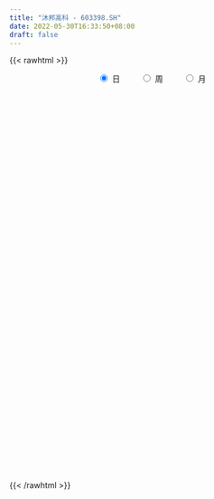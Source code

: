 ```yaml
---
title: "沐邦高科 - 603398.SH"
date: 2022-05-30T16:33:50+08:00
draft: false
---
```

{{< rawhtml >}}
    <div style="text-align: center">
        <label style="padding: 1rem;"><input style="margin-right: .5rem" type="radio" name="period" value="D" checked onclick="period_change(this)">日</label>
        <label style="padding: 1rem;"><input style="margin-right: .5rem" type="radio" name="period" value="W" onclick="period_change(this)">周</label>
        <label style="padding: 1rem;"><input style="margin-right: .5rem" type="radio" name="period" value="M" onclick="period_change(this)">月</label>
    </div>
    <div id="chart" style="height: 700px;"></div> 
    <script type="text/javascript">
        const D_v = [30001.08,24934.52,41605.84,42636.0,43271.28,22385.8,39100.4,48396.72,48230.76,150955.51,69320.36,42727.2,25568.5,24970.72,23494.8,26227.2,23515.68,21321.0,13022.11,13440.6,13756.4,36799.48,33404.8,16206.8,18090.0,13922.36,15954.0,12000.76,9908.72,16245.28,16744.08,12280.56,41253.3,21408.84,26989.62,44184.88,24186.57,60967.77,26271.6,22884.0,16849.48,14321.48,20999.4,12096.6,24811.56,18927.0,19963.76,17846.16,35586.52,46566.6,53310.64,41652.43,24644.88,25936.0,20764.6,15960.28,20274.36,30062.05,15194.64,13260.44,10870.04,36966.04,35754.29,31790.48,34562.36,37788.89,27628.54,70795.08,46628.2,157357.15,212223.09,134713.79,111400.36,87386.53,64725.6,56583.24,68040.8,46037.32,32735.48,31175.52,56591.1,38337.4,24516.96,36248.0,26921.63,38838.28,56688.88,62988.03,75993.44,44683.02,42429.2,16112.4,21756.2,20997.08,68597.08,113209.68,80631.6,73237.4,50480.88,42009.6,49891.8,136626.72,235966.44,182451.65,199064.14,252114.7,172660.42,184290.76,101577.58,92364.4,84828.96,200407.03,128365.67,156443.11,237374.2,134292.58,72181.7,75983.92,66230.6,70256.9,72638.6,71455.32,232421.4,137240.52,123862.26,118757.4,111475.24,121993.64,296592.83,284344.71,339734.27,217256.48,155628.52,101806.22,103534.08,89033.79,140434.2,144903.18,137592.81,135872.78,75728.27,76786.28,68616.64,106246.04,92697.99,134846.66,248986.5,159491.11,164638.08,110255.4,114404.6,120850.52,85090.89,68315.56,54558.96,118009.83,109186.12,114709.65,221550.2,144159.56,214106.34,137823.18,93436.44,99894.56,84846.92,78190.63,135765.93,94100.9,96860.8,72706.64,96921.2,93985.42,100272.2,69802.81,157027.49,105118.31,79610.31,69003.96,99173.36,131365.27,142516.74,151021.19,115128.48,65007.93,54887.82,39667.44,48837.85,76594.35,95793.58,70069.53,152298.82,90194.06,96579.88,57486.0,125283.44,94783.42,128873.68,95631.2,62370.61,48741.79,62808.61,96425.67,115367.86,55002.99,81961.18,55877.52,74252.62,45589.77,127730.48,74943.23,111906.25,99006.2,77608.85,105259.72,58759.2,48069.41,30139.6,67363.0,35173.48,34336.68,58172.55,36435.03,125114.52,133080.06,61537.32,62028.6,40860.8,78348.36,59676.4,61830.33,46553.28,88993.51,102116.55,64018.69,130048.9,113041.03,116989.04,170599.88,175648.43,142784.14,172858.95,144076.71,170174.65,81363.94,69893.31,94621.78,85843.33,43264.6,97796.76,96202.0]
const D_histogram = [0.0,-0.0006381766,-0.0193827518,-0.010420322,0.0091251523,0.0152408059,0.0322330372,0.043667672,0.0553616725,0.0816931701,0.0680820901,0.0382457427,0.0130225958,0.0046576595,0.0003181222,0.0063354532,-0.0062085726,-0.0246412639,-0.0400371228,-0.0513676353,-0.0492920174,-0.0178971091,-0.0134646645,-0.0159928103,-0.0252483002,-0.0293069697,-0.0317305805,-0.0373653259,-0.0357551652,-0.0334104847,-0.0255850616,-0.0272930754,-0.0138797622,-0.0133582131,-0.0087885103,0.0083098025,0.0157529512,0.0377781727,0.0428135637,0.0368385135,0.0203625321,0.0025892946,-0.0035840575,-0.0104513362,-0.0122643268,-0.0184445143,-0.0269959619,-0.0333329759,-0.0512755658,-0.0377824366,-0.0217998187,-0.0152558126,-0.0162123755,-0.0045522845,-0.0021777775,-0.0076573367,-0.0222222086,-0.0346474719,-0.0360668757,-0.0400040583,-0.0388399986,-0.0255166038,0.0005313396,0.0108519139,0.0190454189,0.0311763825,0.0240084573,0.0516522914,0.0593434722,0.1203606466,0.160912619,0.1874211985,0.2065017405,0.1760596281,0.1470428811,0.1264872572,0.0762862793,0.0456998059,0.0193339088,0.0014187016,-0.0185601619,-0.0323610914,-0.0517034129,-0.0695581125,-0.0764514169,-0.0721096646,-0.0416439466,-0.0007736178,0.0336283898,0.0397599405,0.0143583603,-0.0039816429,-0.0430903402,-0.053501147,-0.0197299148,0.0483046845,0.0786169486,0.0828792043,0.0710396632,0.0585010352,0.0626407855,0.1298430978,0.1931860555,0.2605600183,0.3697308248,0.4225904579,0.4568428325,0.3891655351,0.2691959357,0.1750946482,0.1189717555,0.112298238,0.103527332,0.1766286122,0.1908738084,0.1932125968,0.1773148795,0.1376525892,0.1052822019,0.0534121224,-0.0074444314,-0.0802990144,-0.201343919,-0.3068605312,-0.3542939,-0.38181125,-0.4041055446,-0.3176517719,-0.1579104015,0.0091197398,0.0468589388,0.1035841898,0.16134169,0.1735928753,0.1435201706,0.1124197332,0.1484196123,0.0870432412,0.0435954044,-0.0400437673,-0.0990877764,-0.1617311707,-0.2108527456,-0.2044093077,-0.20513034,-0.0949647973,0.011496963,0.0749304438,0.1072603865,0.0913525581,0.1122063033,0.1624106818,0.1558955452,0.1112632255,0.0894982671,0.0721540954,0.055772837,0.1613421136,0.2768189951,0.4141575384,0.3662402707,0.2536631941,0.1403434672,0.0474950368,-0.0500995463,-0.1556494961,-0.2819958617,-0.4396380726,-0.5418978299,-0.6034873947,-0.7096482408,-0.7925287556,-0.8080796484,-0.6760262192,-0.4830041611,-0.3322616023,-0.2445200224,-0.137767173,-0.0652238947,0.0607190338,0.2669981386,0.3852112172,0.4143478985,0.3673124983,0.3564871932,0.2889787452,0.2698710977,0.1640621965,0.1660748287,0.1586026889,0.1905264334,0.2252515355,0.1770739469,0.1454268896,0.1478045652,0.1085054555,0.0544696122,0.0430451717,0.0039463216,-0.0415232076,-0.1529633677,-0.2746732406,-0.2892382035,-0.2728764823,-0.2794859405,-0.2733445631,-0.2550810828,-0.2366156666,-0.1259167611,-0.0605647467,-0.0996752433,-0.0494591844,-0.0127831995,0.0741394298,0.0863599902,0.0834682958,0.072980409,-0.0159136588,-0.070759231,-0.1439853304,-0.2373287162,-0.2931747279,-0.1859907434,-0.0328716977,0.017918631,0.0088878923,-0.0225063209,-0.1696051091,-0.2917828281,-0.2763989188,-0.2336827776,-0.0632228749,0.0547063827,0.1378709528,0.2768966165,0.3466512007,0.373008512,0.4784234262,0.5597651196,0.5783586424,0.4883213811,0.4888802907,0.4838146117,0.4175886688,0.3506482766,0.1749272741,0.1025726259,0.0315566254,0.0192755299,-0.0423838255]
const D_fast = [0.0,-0.0007977208,-0.0243879839,-0.0180306346,0.0037961278,0.0137219828,0.0387724735,0.0611240263,0.0866584449,0.133413235,0.1368226775,0.1165477658,0.0945802679,0.0873797465,0.0831197397,0.090720934,0.076624765,0.0520317578,0.0266266182,0.0024541969,-0.0077931896,0.0191274414,0.02019372,0.0136673716,-0.0019001934,-0.0132856053,-0.0236418613,-0.0386179381,-0.0459465688,-0.0519545094,-0.0505253517,-0.0590566343,-0.0491132617,-0.0519312659,-0.0495586906,-0.0303829272,-0.0190015408,0.012468224,0.0282070058,0.0314415841,0.0200562356,0.0029303218,-0.0041390446,-0.0136191574,-0.0184982297,-0.0292895458,-0.0445899839,-0.0592602418,-0.0900217231,-0.0859742031,-0.0754415399,-0.072711487,-0.0777211437,-0.0671991238,-0.0653690613,-0.0727629546,-0.0928833786,-0.11397051,-0.1244066327,-0.1383448299,-0.1468907698,-0.1399465259,-0.1137657477,-0.1007321949,-0.0877773351,-0.0678522759,-0.0690180868,-0.0284611798,-0.005934131,0.0851732051,0.1659533322,0.2393172114,0.3100231884,0.3235959831,0.3313399564,0.3424061467,0.3112767386,0.2921152168,0.2705827969,0.2530222651,0.2284033611,0.2065121587,0.174243984,0.1389997562,0.1129935976,0.0993079338,0.1193626651,0.1600395895,0.2028486945,0.2189202304,0.1971082402,0.1777728264,0.127891544,0.1041054505,0.132944204,0.2130549743,0.2630214756,0.2880035325,0.2939239071,0.2960105379,0.3158104846,0.4154735713,0.5271130429,0.6596270102,0.861230523,1.0197377706,1.1682008533,1.1978149396,1.1451443242,1.0948166988,1.068436745,1.0898377869,1.1069487139,1.2242071472,1.2861707955,1.3368127331,1.3652437357,1.3599945926,1.3539447558,1.3154277069,1.2527100452,1.1597807086,0.9883998242,0.8061680793,0.6701612354,0.547191073,0.4238703923,0.4309112219,0.551174992,0.7204850683,0.7699390019,0.8525603004,0.9506532231,1.0063026272,1.0121099652,1.0091144611,1.0822192433,1.0426036824,1.0100546967,0.9164045832,0.83258863,0.729512443,0.6276776818,0.5830187927,0.5310151754,0.6174395188,0.7267755199,0.8089416116,0.8680866509,0.875016962,0.9239222831,1.014729332,1.0471880817,1.0303715684,1.0309811768,1.031675529,1.0292374798,1.1751422848,1.3598239151,1.6007018429,1.6443446429,1.5951833649,1.5169495047,1.4359748336,1.3258553638,1.18139304,0.984547709,0.71699598,0.4792617652,0.2668003518,-0.0167725545,-0.2977852583,-0.5153560631,-0.5523091887,-0.480038171,-0.4123610127,-0.3857494384,-0.3134383823,-0.2572010776,-0.1160783907,0.1569502488,0.3714661316,0.5041897876,0.5489825119,0.6272790052,0.6320152435,0.6803753704,0.6155820183,0.6591133577,0.6912918901,0.770847243,0.861885229,0.857976127,0.8626857922,0.9020146091,0.8898418633,0.8494234229,0.8487602754,0.8106480057,0.7547976747,0.6051166726,0.4147384895,0.3278639758,0.2760065764,0.1995256331,0.1373308696,0.0918240793,0.0511355788,0.130355294,0.1805661217,0.1165368144,0.1543880771,0.1878682622,0.2933257489,0.3271363069,0.3451116864,0.3528689019,0.2599964194,0.1874610394,0.0782386074,-0.0744369574,-0.2035766511,-0.1428903524,0.0020107688,0.0572807553,0.0504719897,0.0134511962,-0.1760488693,-0.3711722953,-0.4248881157,-0.4405926689,-0.285938485,-0.1543326316,-0.0367003234,0.1715494944,0.3279668788,0.4475763182,0.6725970889,0.8938800621,1.0570632456,1.0891063295,1.2118853118,1.3277732858,1.36594451,1.386666187,1.254677003,1.2079655112,1.1448386671,1.1373764541,1.0651211423]
const D_slow = [0.0,-0.0001595442,-0.0050052321,-0.0076103126,-0.0053290245,-0.0015188231,0.0065394363,0.0174563543,0.0312967724,0.0517200649,0.0687405874,0.0783020231,0.0815576721,0.0827220869,0.0828016175,0.0843854808,0.0828333376,0.0766730217,0.066663741,0.0538218322,0.0414988278,0.0370245505,0.0336583844,0.0296601818,0.0233481068,0.0160213644,0.0080887192,-0.0012526122,-0.0101914035,-0.0185440247,-0.0249402901,-0.0317635589,-0.0352334995,-0.0385730528,-0.0407701803,-0.0386927297,-0.0347544919,-0.0253099487,-0.0146065578,-0.0053969294,-0.0003062964,0.0003410272,-0.0005549871,-0.0031678212,-0.0062339029,-0.0108450315,-0.0175940219,-0.0259272659,-0.0387461574,-0.0481917665,-0.0536417212,-0.0574556743,-0.0615087682,-0.0626468393,-0.0631912837,-0.0651056179,-0.07066117,-0.079323038,-0.088339757,-0.0983407715,-0.1080507712,-0.1144299221,-0.1142970872,-0.1115841088,-0.1068227541,-0.0990286584,-0.0930265441,-0.0801134712,-0.0652776032,-0.0351874415,0.0050407132,0.0518960128,0.103521448,0.147536355,0.1842970753,0.2159188896,0.2349904594,0.2464154109,0.2512488881,0.2516035635,0.246963523,0.2388732501,0.2259473969,0.2085578688,0.1894450145,0.1714175984,0.1610066117,0.1608132073,0.1692203047,0.1791602899,0.18274988,0.1817544692,0.1709818842,0.1576065975,0.1526741188,0.1647502899,0.184404527,0.2051243281,0.2228842439,0.2375095027,0.2531696991,0.2856304735,0.3339269874,0.399066992,0.4914996982,0.5971473127,0.7113580208,0.8086494046,0.8759483885,0.9197220505,0.9494649894,0.9775395489,1.0034213819,1.047578535,1.0952969871,1.1436001363,1.1879288562,1.2223420034,1.2486625539,1.2620155845,1.2601544767,1.240079723,1.1897437433,1.1130286105,1.0244551355,0.929002323,0.8279759368,0.7485629939,0.7090853935,0.7113653284,0.7230800631,0.7489761106,0.7893115331,0.8327097519,0.8685897946,0.8966947279,0.9337996309,0.9555604412,0.9664592923,0.9564483505,0.9316764064,0.8912436137,0.8385304273,0.7874281004,0.7361455154,0.7124043161,0.7152785568,0.7340111678,0.7608262644,0.7836644039,0.8117159798,0.8523186502,0.8912925365,0.9191083429,0.9414829097,0.9595214335,0.9734646428,1.0138001712,1.08300492,1.1865443046,1.2781043722,1.3415201708,1.3766060375,1.3884797968,1.3759549102,1.3370425361,1.2665435707,1.1566340526,1.0211595951,0.8702877464,0.6928756862,0.4947434973,0.2927235852,0.1237170305,0.0029659902,-0.0800994104,-0.141229416,-0.1756712093,-0.1919771829,-0.1767974245,-0.1100478898,-0.0137450855,0.0898418891,0.1816700137,0.270791812,0.3430364983,0.4105042727,0.4515198218,0.493038529,0.5326892012,0.5803208096,0.6366336935,0.6809021802,0.7172589026,0.7542100439,0.7813364078,0.7949538108,0.8057151037,0.8067016841,0.7963208822,0.7580800403,0.6894117301,0.6171021793,0.5488830587,0.4790115736,0.4106754328,0.3469051621,0.2877512454,0.2562720552,0.2411308685,0.2162120577,0.2038472616,0.2006514617,0.2191863191,0.2407763167,0.2616433906,0.2798884929,0.2759100782,0.2582202704,0.2222239378,0.1628917588,0.0895980768,0.043100391,0.0348824665,0.0393621243,0.0415840974,0.0359575171,-0.0064437601,-0.0793894672,-0.1484891969,-0.2069098913,-0.22271561,-0.2090390143,-0.1745712762,-0.105347122,-0.0186843219,0.0745678061,0.1941736627,0.3341149426,0.4787046032,0.6007849485,0.7230050211,0.843958674,0.9483558412,1.0360179104,1.0797497289,1.1053928854,1.1132820417,1.1181009242,1.1075049678]
const D_data = [['2021-05-19', 9.0887, 9.1583, 8.9695, 9.2079],['2021-05-20', 9.1384, 9.1483, 9.0192, 9.2477],['2021-05-21', 9.0887, 8.8603, 8.7212, 9.198],['2021-05-24', 8.8702, 9.1682, 8.8404, 9.2874],['2021-05-25', 9.1583, 9.3768, 9.0192, 9.496],['2021-05-26', 9.3371, 9.2874, 9.2477, 9.3768],['2021-05-27', 9.2477, 9.5059, 9.1583, 9.5854],['2021-05-28', 9.3867, 9.5456, 9.347, 9.7244],['2021-05-31', 9.5258, 9.6549, 9.2874, 9.8834],['2021-06-01', 10.2112, 10.0026, 9.8933, 10.5787],['2021-06-02', 9.8337, 9.6052, 9.5258, 10.0324],['2021-06-03', 9.5456, 9.3371, 9.3371, 9.6251],['2021-06-04', 9.2576, 9.2775, 9.2079, 9.3271],['2021-06-07', 9.2973, 9.4165, 9.0887, 9.4165],['2021-06-08', 9.3867, 9.4463, 9.3172, 9.5357],['2021-06-09', 9.7244, 9.5953, 9.4563, 9.8238],['2021-06-10', 9.6648, 9.3569, 9.2477, 9.6648],['2021-06-11', 9.3371, 9.198, 9.1881, 9.4165],['2021-06-15', 9.198, 9.1285, 9.0887, 9.2278],['2021-06-16', 9.1384, 9.0788, 8.9993, 9.1583],['2021-06-17', 9.1185, 9.1881, 9.0788, 9.1881],['2021-06-18', 9.1881, 9.6251, 9.0987, 9.943],['2021-06-21', 9.6052, 9.3768, 9.2874, 9.6052],['2021-06-22', 9.2874, 9.2874, 9.2675, 9.4761],['2021-06-23', 9.2278, 9.1583, 9.1086, 9.2278],['2021-06-24', 9.1583, 9.1682, 9.049, 9.2179],['2021-06-25', 9.198, 9.1483, 9.0589, 9.2179],['2021-06-28', 9.0887, 9.0589, 9.0391, 9.1185],['2021-06-29', 9.0589, 9.1086, 9.0589, 9.1285],['2021-06-30', 9.1086, 9.0987, 8.9497, 9.1285],['2021-07-01', 9.1086, 9.1682, 8.9993, 9.1881],['2021-07-02', 9.22, 9.04, 9.01, 9.22],['2021-07-05', 9.04, 9.24, 8.83, 9.41],['2021-07-06', 9.21, 9.1, 9.0, 9.31],['2021-07-07', 9.05, 9.15, 9.05, 9.19],['2021-07-08', 9.15, 9.36, 9.01, 9.42],['2021-07-09', 9.4, 9.31, 9.21, 9.44],['2021-07-12', 9.35, 9.59, 9.34, 9.81],['2021-07-13', 9.61, 9.48, 9.46, 9.73],['2021-07-14', 9.41, 9.37, 9.33, 9.49],['2021-07-15', 9.34, 9.2, 9.12, 9.34],['2021-07-16', 9.21, 9.1, 9.08, 9.25],['2021-07-19', 9.11, 9.18, 9.0, 9.38],['2021-07-20', 9.18, 9.13, 9.05, 9.2],['2021-07-21', 9.33, 9.16, 9.12, 9.41],['2021-07-22', 9.1, 9.07, 9.05, 9.14],['2021-07-23', 9.1, 8.98, 8.92, 9.1],['2021-07-26', 9.09, 8.94, 8.81, 9.22],['2021-07-27', 8.98, 8.69, 8.43, 8.98],['2021-07-28', 8.65, 9.03, 8.46, 9.53],['2021-07-29', 9.22, 9.11, 9.07, 9.4],['2021-07-30', 8.94, 9.03, 8.7, 9.15],['2021-08-02', 8.94, 8.93, 8.78, 9.0],['2021-08-03', 8.85, 9.1, 8.85, 9.2],['2021-08-04', 9.1, 9.01, 8.97, 9.14],['2021-08-05', 8.91, 8.89, 8.82, 8.98],['2021-08-06', 8.85, 8.7, 8.67, 8.9],['2021-08-09', 8.7, 8.62, 8.4, 8.79],['2021-08-10', 8.55, 8.68, 8.53, 8.68],['2021-08-11', 8.67, 8.59, 8.55, 8.69],['2021-08-12', 8.61, 8.6, 8.53, 8.63],['2021-08-13', 8.58, 8.75, 8.43, 8.88],['2021-08-16', 8.69, 8.99, 8.69, 9.14],['2021-08-17', 9.15, 8.88, 8.85, 9.19],['2021-08-18', 8.88, 8.9, 8.63, 8.98],['2021-08-19', 9.14, 9.01, 8.91, 9.35],['2021-08-20', 8.94, 8.79, 8.71, 8.94],['2021-08-23', 8.81, 9.3, 8.79, 9.48],['2021-08-24', 9.32, 9.18, 9.1, 9.48],['2021-08-25', 9.18, 10.1, 9.03, 10.1],['2021-08-26', 9.8, 10.23, 9.69, 10.97],['2021-08-27', 10.05, 10.38, 10.04, 10.8],['2021-08-30', 10.37, 10.58, 10.13, 10.7],['2021-08-31', 10.32, 10.1, 9.9, 10.5],['2021-09-01', 10.13, 10.11, 9.95, 10.49],['2021-09-02', 10.06, 10.22, 10.0, 10.32],['2021-09-03', 10.11, 9.77, 9.68, 10.3],['2021-09-06', 9.76, 9.88, 9.65, 9.9],['2021-09-07', 9.79, 9.84, 9.72, 9.9],['2021-09-08', 9.77, 9.87, 9.74, 9.91],['2021-09-09', 9.88, 9.77, 9.74, 10.18],['2021-09-10', 9.75, 9.77, 9.51, 9.77],['2021-09-13', 9.76, 9.61, 9.6, 9.77],['2021-09-14', 9.57, 9.51, 9.51, 9.83],['2021-09-15', 9.42, 9.55, 9.4, 9.69],['2021-09-16', 9.55, 9.65, 9.51, 9.83],['2021-09-17', 9.65, 10.05, 9.41, 10.11],['2021-09-22', 10.05, 10.38, 9.77, 10.45],['2021-09-23', 10.37, 10.54, 10.23, 10.75],['2021-09-24', 10.47, 10.35, 10.29, 10.75],['2021-09-27', 10.28, 9.95, 9.81, 10.48],['2021-09-28', 10.06, 9.95, 9.81, 10.06],['2021-09-29', 9.92, 9.54, 9.52, 9.92],['2021-09-30', 9.61, 9.75, 9.58, 9.77],['2021-10-08', 9.75, 10.36, 9.75, 10.6],['2021-10-11', 10.33, 11.1, 10.27, 11.27],['2021-10-12', 11.0, 10.97, 10.78, 11.4],['2021-10-13', 11.07, 10.83, 10.7, 11.36],['2021-10-14', 10.6, 10.7, 10.51, 10.92],['2021-10-15', 10.72, 10.71, 10.52, 11.02],['2021-10-18', 10.71, 10.98, 10.47, 11.05],['2021-10-19', 10.98, 12.08, 10.95, 12.08],['2021-10-20', 12.0, 12.56, 11.83, 13.29],['2021-10-21', 12.64, 13.2, 12.37, 13.37],['2021-10-22', 13.0, 14.52, 12.95, 14.52],['2021-10-25', 15.0, 14.65, 14.05, 15.38],['2021-10-26', 14.79, 15.1, 14.26, 15.3],['2021-10-27', 14.46, 14.18, 13.85, 15.06],['2021-10-28', 14.29, 13.4, 13.35, 14.38],['2021-10-29', 13.57, 13.45, 12.9, 13.7],['2021-11-01', 13.08, 13.77, 13.07, 13.98],['2021-11-02', 14.0, 14.45, 13.99, 15.15],['2021-11-03', 14.01, 14.61, 14.0, 14.94],['2021-11-04', 14.84, 16.07, 14.84, 16.07],['2021-11-05', 16.5, 15.87, 15.61, 17.57],['2021-11-08', 16.13, 16.08, 15.3, 16.48],['2021-11-09', 16.06, 16.13, 15.93, 16.79],['2021-11-10', 16.22, 15.98, 15.5, 16.46],['2021-11-11', 16.1, 16.15, 15.88, 16.58],['2021-11-12', 16.16, 15.92, 15.8, 16.38],['2021-11-15', 15.87, 15.7, 14.56, 15.95],['2021-11-16', 15.45, 15.33, 15.16, 15.91],['2021-11-17', 14.77, 14.26, 14.05, 15.2],['2021-11-18', 14.42, 13.8, 13.72, 14.45],['2021-11-19', 13.78, 14.0, 13.7, 14.07],['2021-11-22', 14.05, 13.89, 13.73, 14.45],['2021-11-23', 13.95, 13.63, 13.48, 14.12],['2021-11-24', 13.68, 14.99, 13.53, 14.99],['2021-11-25', 15.3, 16.49, 15.3, 16.49],['2021-11-26', 16.68, 17.51, 16.68, 17.95],['2021-11-29', 17.12, 16.57, 15.76, 17.13],['2021-11-30', 16.39, 17.23, 16.32, 17.9],['2021-12-01', 17.74, 17.77, 17.1, 18.14],['2021-12-02', 17.77, 17.64, 17.41, 18.39],['2021-12-03', 17.66, 17.31, 17.11, 17.94],['2021-12-06', 17.3, 17.36, 17.02, 17.87],['2021-12-07', 17.36, 18.45, 17.25, 18.7],['2021-12-08', 18.01, 17.39, 17.26, 18.33],['2021-12-09', 17.51, 17.52, 16.61, 18.05],['2021-12-10', 17.28, 16.81, 16.78, 17.48],['2021-12-13', 16.81, 16.81, 16.32, 17.02],['2021-12-14', 16.82, 16.46, 16.26, 16.99],['2021-12-15', 16.66, 16.3, 16.02, 16.77],['2021-12-16', 16.39, 16.83, 16.0, 17.35],['2021-12-17', 16.99, 16.7, 16.7, 17.55],['2021-12-20', 17.57, 18.37, 17.3, 18.37],['2021-12-21', 18.0, 18.98, 17.8, 19.98],['2021-12-22', 18.81, 19.04, 18.02, 19.34],['2021-12-23', 19.05, 19.09, 19.01, 20.3],['2021-12-24', 18.64, 18.72, 18.59, 19.39],['2021-12-27', 18.81, 19.39, 18.21, 19.45],['2021-12-28', 19.4, 20.18, 19.05, 20.5],['2021-12-29', 20.05, 19.84, 19.52, 20.39],['2021-12-30', 19.68, 19.46, 19.34, 20.14],['2021-12-31', 19.54, 19.78, 19.4, 20.44],['2022-01-04', 19.38, 19.93, 19.38, 20.64],['2022-01-05', 19.93, 20.04, 19.3, 20.35],['2022-01-06', 20.1, 22.04, 19.8, 22.04],['2022-01-07', 23.9, 23.09, 22.23, 23.9],['2022-01-10', 23.8, 24.49, 23.5, 24.63],['2022-01-11', 24.0, 22.9, 22.4, 25.68],['2022-01-12', 23.35, 22.09, 21.91, 23.4],['2022-01-13', 22.09, 21.82, 21.38, 22.28],['2022-01-14', 21.8, 21.79, 21.66, 22.78],['2022-01-17', 21.71, 21.41, 21.32, 22.3],['2022-01-18', 21.4, 20.87, 20.81, 21.65],['2022-01-19', 20.79, 19.99, 19.28, 20.9],['2022-01-20', 19.81, 18.71, 18.5, 20.05],['2022-01-21', 18.9, 18.46, 17.86, 19.05],['2022-01-24', 18.2, 18.2, 17.99, 18.72],['2022-01-25', 18.05, 16.77, 16.61, 18.18],['2022-01-26', 16.76, 16.03, 15.96, 17.18],['2022-01-27', 15.94, 16.02, 15.52, 16.4],['2022-01-28', 16.19, 17.62, 16.14, 17.62],['2022-02-07', 18.3, 18.81, 17.97, 19.38],['2022-02-08', 18.64, 18.88, 18.48, 19.69],['2022-02-09', 18.88, 18.49, 18.18, 19.1],['2022-02-10', 18.8, 19.08, 18.57, 19.39],['2022-02-11', 18.87, 19.03, 18.71, 20.23],['2022-02-14', 19.2, 20.21, 19.0, 20.48],['2022-02-15', 20.18, 22.23, 19.87, 22.23],['2022-02-16', 22.4, 22.26, 21.81, 23.11],['2022-02-17', 21.81, 21.87, 20.83, 22.16],['2022-02-18', 21.8, 21.2, 21.17, 22.35],['2022-02-21', 21.53, 21.82, 20.91, 22.0],['2022-02-22', 21.68, 21.2, 20.99, 21.75],['2022-02-23', 21.24, 21.85, 21.24, 22.32],['2022-02-24', 21.55, 20.66, 20.1, 21.77],['2022-02-25', 20.76, 21.93, 20.73, 22.22],['2022-02-28', 21.92, 22.0, 21.1, 22.52],['2022-03-01', 22.0, 22.78, 21.93, 24.2],['2022-03-02', 22.78, 23.25, 22.15, 23.5],['2022-03-03', 22.98, 22.43, 22.16, 23.75],['2022-03-04', 22.22, 22.65, 21.9, 22.95],['2022-03-07', 22.79, 23.22, 22.79, 23.91],['2022-03-08', 23.29, 22.81, 22.41, 23.79],['2022-03-09', 23.5, 22.55, 20.79, 23.51],['2022-03-10', 22.57, 23.06, 22.5, 23.72],['2022-03-11', 22.7, 22.71, 21.87, 22.93],['2022-03-14', 22.23, 22.5, 22.22, 22.95],['2022-03-15', 22.3, 21.28, 20.8, 22.3],['2022-03-16', 21.3, 20.45, 20.15, 21.59],['2022-03-17', 20.46, 21.29, 20.16, 22.3],['2022-03-18', 21.15, 21.54, 20.7, 21.9],['2022-03-21', 21.87, 21.13, 20.87, 22.29],['2022-03-22', 21.35, 21.13, 20.53, 21.59],['2022-03-23', 21.12, 21.19, 20.8, 22.0],['2022-03-24', 21.18, 21.14, 20.66, 21.53],['2022-03-25', 21.14, 22.54, 21.14, 22.9],['2022-03-28', 22.34, 22.41, 22.04, 22.93],['2022-03-29', 22.67, 21.14, 20.31, 22.86],['2022-03-30', 21.35, 22.26, 20.21, 22.57],['2022-03-31', 21.99, 22.33, 21.5, 22.95],['2022-04-01', 22.34, 23.35, 22.02, 23.89],['2022-04-06', 23.34, 22.78, 22.6, 23.35],['2022-04-07', 22.82, 22.72, 22.41, 23.13],['2022-04-08', 22.55, 22.69, 22.3, 22.91],['2022-04-11', 22.75, 21.5, 20.9, 22.89],['2022-04-12', 21.17, 21.54, 20.6, 21.7],['2022-04-13', 21.32, 20.91, 20.85, 21.82],['2022-04-14', 21.2, 20.08, 19.8, 21.28],['2022-04-15', 20.04, 19.95, 19.38, 20.17],['2022-04-18', 20.25, 21.95, 20.25, 21.95],['2022-04-19', 21.66, 23.15, 21.65, 23.65],['2022-04-20', 23.46, 22.42, 22.37, 23.48],['2022-04-21', 22.55, 21.8, 21.42, 23.09],['2022-04-22', 21.97, 21.41, 20.35, 21.97],['2022-04-25', 21.03, 19.4, 19.4, 21.27],['2022-04-26', 19.4, 18.79, 18.73, 20.88],['2022-04-27', 18.88, 19.98, 17.92, 19.98],['2022-04-28', 19.7, 20.25, 19.22, 20.69],['2022-04-29', 20.36, 22.28, 19.96, 22.28],['2022-05-05', 22.28, 22.37, 21.73, 23.31],['2022-05-06', 21.6, 22.53, 21.59, 23.04],['2022-05-09', 22.61, 23.98, 22.07, 24.46],['2022-05-10', 24.0, 23.92, 23.5, 25.5],['2022-05-11', 23.96, 23.93, 23.33, 24.8],['2022-05-12', 23.58, 25.64, 23.44, 26.11],['2022-05-13', 25.64, 26.3, 24.81, 26.4],['2022-05-16', 26.3, 26.3, 26.12, 27.26],['2022-05-17', 26.4, 25.25, 24.26, 26.92],['2022-05-18', 25.35, 26.63, 24.83, 26.9],['2022-05-19', 26.28, 27.05, 25.1, 28.3],['2022-05-20', 27.02, 26.58, 26.1, 27.35],['2022-05-23', 26.58, 26.66, 25.85, 27.5],['2022-05-24', 26.67, 25.0, 25.0, 27.0],['2022-05-25', 25.0, 25.89, 24.55, 26.05],['2022-05-26', 26.16, 25.73, 25.48, 26.18],['2022-05-27', 25.98, 26.42, 25.56, 26.98],['2022-05-30', 26.7, 25.75, 25.43, 26.77]]
const W_v = [13034.96,83453.67,61524.23,84185.73,92074.12,134000.02,83254.76,106333.47,68943.76,151770.12,149782.7,138222.44,187549.9,81266.92,75538.62,92733.08,82941.77,56205.06,57694.18,157330.84,119722.9,57968.06,166567.62,92582.58,71274.98,101317.42,62240.96,95187.03,68309.44,54520.87,36547.32,47558.37,48244.26,104330.51,41938.04,32977.82,19348.11,20164.05,36111.94,38897.37,93119.81,87708.91,46829.58,45568.46,134591.71,365212.98,549448.15,313711.87,553110.51,717709.8200000001,489430.51,336004.02,307160.63,165664.34,161156.34,274395.4,138816.83,119268.35,107912.71,74252.42,83842.25,54857.46,74718.34,69172.33,120965.62,282325.37,158854.83,227942.82,106265.33,92728.13,194392.34,296915.3,272943.92,148786.18,71854.52,171125.6,207040.18,227456.52,90008.46,136650.7,303887.41,375692.68,360417.54,197201.13,194290.66,384344.53,214246.88,124049.31,143518.72,113677.83,73820.55,408611.78,458567.73,236867.14,223417.23,91135.36,85790.88,92236.52,76637.36,154842.61,71799.08,123703.71,81130.5,69510.28,86228.63,115959.88,86693.92,81551.83,95567.19,113726.49,93492.04,96519.74,12874.04,69883.44,267666.21,862048.7999999999,943428.0600000001,405135.98,347504.89,240269.41,133622.01,155521.61,194805.4,352535.64,181962.05,158427.45,322113.85,317073.41,245940.5,288612.83,226387.62,250665.14,295602.6,233027.89,229892.51,145889.51,113801.85,86575.45,157170.27,100912.32,127168.0,109601.32,81652.12,111744.76,229233.08,134753.68,645995.66,356552.3,211933.66,83867.48,106536.54,299206.06,658565.37,671499.9399999999,470308.04,400523.21,155720.06,231183.41,290615.48,533122.12,161984.9,86212.77,72621.64,31179.36,13477.93,110604.07,138220.66,196795.89,287562.45,306704.3699999999,412596.46,280818.69,286292.62,192217.64,181046.16,170447.6,108153.9,296803.45,221839.7,142438.06,98361.88,121931.19,63185.33,67493.28,152944.22,98495.16,153128.57,91764.84,112387.9,195719.57,185517.92,529693.0599999999,382361.83,284358.11,75632.04,381377.49,210889.55,195790.2,336802.33,119529.4,77018.59,97577.96,67179.4,158023.21,141294.33,96798.32,194962.35,107580.12,106353.21,167524.56,621717.3100000001,388136.53,204876.82,183213.75,183664.49,101294.88,68597.08,359569.16,804000.75,803007.86,807418.97,418945.7,637618.1,933163.8200000001,917959.5699999999,647836.76,420075.22,818217.75,443220.53,563455.8,689420.0800000001,489765.18,433688.27,509933.43,605039.6100000001,315781.04,466628.29,506942.35,378346.92,385411.5699999999,468724.25,136968.21,231480.74,422621.3,335401.88,166135.24,706327.28,711258.3900000001,391419.78,96202.0]
const W_histogram = [0.0,0.039937094,0.0731036139,0.082622404,0.1129761108,0.1841578307,0.1834452285,0.2234437513,-0.1883928266,-0.6056375379,-0.7907805304,-0.8835541961,-0.931874954,-0.8990538268,-0.8109935287,-0.7568295753,-0.7880774424,-0.7347638785,-0.6687530033,-0.5192643764,-0.3754413731,-0.2450057982,-0.0612427138,0.0667431783,0.1713764856,0.248738902,0.2994274279,0.3507792394,0.2932201282,0.2616187052,0.1919600246,0.1597487374,0.0766773795,0.0433697697,-0.0003361628,-0.0365571177,-0.0440364021,-0.0582292608,-0.0235121888,0.0441467647,0.1062907659,0.159225389,0.1600134577,0.0520552211,0.1561871275,0.1514597025,0.2124721178,0.1991531335,0.2753759124,0.3664095975,0.4067657095,0.4340517613,0.3886697848,0.2204128403,0.1406474759,0.1328883574,0.0489648833,-0.0435263919,-0.1269312161,-0.1909171998,-0.2108562869,-0.2274824352,-0.3036109379,-0.3289929585,-0.2702121027,-0.1847002077,-0.1272686263,-0.0507440399,-0.0123522056,0.0413805589,0.053341749,0.1113035496,0.1748752486,0.1630356605,0.1766629006,0.2033164389,0.2494140437,0.2218146898,0.1865597388,0.1773811752,0.2167813746,0.2786330245,0.2677866183,0.2579834379,0.2773056747,0.3503800998,0.3732481657,0.3657637246,0.329751509,0.2711108981,0.2664245079,0.2748106493,0.2871526979,0.2730397143,0.2845951639,0.1981869637,0.1332761946,0.0912756594,0.0624631605,0.0437378053,0.0073023871,-0.0768603361,-0.1316140698,-0.1685680953,-0.2370548149,-0.2729927971,-0.2708095962,-0.2708611043,-0.2355532945,-0.1870104165,-0.1538353609,-0.1716245038,-0.1838933726,-0.1593163093,-0.0041695021,0.0941022569,0.1304467428,0.1200685622,0.1250483217,0.0940974847,0.0483775485,0.0514700994,0.0569832432,0.0661346264,0.0566482874,0.0757854559,0.0907679218,0.0951787458,0.0373704719,-0.0349390717,-0.1086703603,-0.1088082355,-0.158290457,-0.1343142481,-0.170481789,-0.1932476113,-0.1996361478,-0.2082885565,-0.1629121809,-0.1344931358,-0.0982300128,-0.0669727026,-0.0282900796,-0.0243202752,-0.0086604659,-0.0150076397,0.0470009068,0.061014526,0.0624516602,0.0507212978,0.0591254437,0.0840159005,0.1430917457,0.1586894042,0.2067129615,0.1997983249,0.1843559048,0.1975513862,0.224382823,0.1849441331,0.1303374907,0.0947823091,0.027173654,-0.0259832171,-0.0425196167,-0.0351328562,-0.0225675058,-0.0999119521,-0.0429611502,0.0547068847,0.1580687483,0.2167500678,0.2267404015,0.1684063155,0.1409190949,0.0616187118,-0.0043016816,-0.11225155,-0.1670992123,-0.2361168983,-0.3028846307,-0.3659598736,-0.38200486,-0.3250279431,-0.3120032033,-0.2586730835,-0.1936970154,-0.1472009855,-0.0934767351,-0.0359234711,0.0249044984,0.1193967329,0.1258045338,0.0998394498,0.099083287,0.1380325642,0.088584189,0.0983115952,0.0835514753,0.0660623789,0.0799590794,0.0549322719,0.0302125178,0.0310544308,0.0171705092,0.0004889925,-0.0062236415,-0.030572613,-0.0403788925,-0.0411021778,0.0629165565,0.0865904655,0.0973961871,0.1172168844,0.1426581524,0.1125275679,0.1261080178,0.1494937694,0.3982677648,0.4629316686,0.630477677,0.7010403073,0.5797980151,0.6899002723,0.7008971137,0.6284573425,0.530975039,0.5576281692,0.5981538786,0.7874766571,0.7641436941,0.4774538892,0.1985436399,0.0822676241,0.1223368958,0.166123601,0.2089281442,0.2062773547,0.0963091277,0.0631059487,0.0674889927,0.0012347999,-0.2385638453,-0.3059882267,-0.298792274,-0.2840889089,-0.040165145,0.112010535,0.1703679263,0.1339273292]
const W_fast = [0.0,0.0499213675,0.1013637909,0.1315381819,0.1901359164,0.307357094,0.352505799,0.4483652596,-0.0105695249,-0.5792236208,-0.9620617458,-1.2757239606,-1.5570134569,-1.7489557865,-1.8636438705,-1.998687311,-2.2269545386,-2.3573319444,-2.45850932,-2.4388367872,-2.3888741272,-2.3196900018,-2.1512375959,-2.0065659092,-1.8590884805,-1.7195413386,-1.5939959558,-1.4549493344,-1.4392034135,-1.4054001603,-1.4270688347,-1.4193429376,-1.4832449506,-1.505710118,-1.5495000911,-1.5948603254,-1.6133487104,-1.6420988843,-1.6132598595,-1.5345642149,-1.4458475222,-1.3531065518,-1.3123151187,-1.40725955,-1.2640808618,-1.2309433611,-1.1168129164,-1.0803436173,-0.9352768603,-0.7526407759,-0.6105932365,-0.4747942443,-0.4230087747,-0.536162509,-0.5807660045,-0.5553030336,-0.6269852869,-0.7303581601,-0.8454957882,-0.957211072,-1.0298642308,-1.1033609879,-1.2553922251,-1.3630224853,-1.3717946551,-1.3324578121,-1.3068433873,-1.2430048108,-1.2077010279,-1.1436231237,-1.1183264964,-1.0325388084,-0.9252482972,-0.8963289702,-0.838536005,-0.761053357,-0.6526022412,-0.6247479227,-0.6133629389,-0.5781962088,-0.4846006657,-0.3530907597,-0.2969905113,-0.2422978322,-0.1536491767,0.0070202733,0.1232003807,0.2071568707,0.2535825324,0.2627196459,0.3246393828,0.4017281865,0.4858584095,0.5400053545,0.6227095951,0.5858481358,0.5542564154,0.535074795,0.5218780862,0.5140871823,0.4794773609,0.3760995537,0.2884423025,0.2093462532,0.0815958299,-0.0225903516,-0.0881095497,-0.1558763339,-0.1794568477,-0.1776665739,-0.1829503585,-0.2436456273,-0.3018878393,-0.3171398533,-0.1630354216,-0.0412380984,0.0277180732,0.0473570331,0.0835988731,0.0761724073,0.0425468582,0.0585069339,0.0782658885,0.1039509284,0.1086266612,0.1467101937,0.18438464,0.2125901504,0.1641244945,0.083080183,-0.0178186957,-0.0451586297,-0.1342134654,-0.1438158186,-0.2226038068,-0.2936815319,-0.3499791054,-0.4107036532,-0.4060553228,-0.4112595617,-0.3995539419,-0.3850398074,-0.3534297042,-0.3555399686,-0.3420452758,-0.3521443595,-0.2783855863,-0.2491183356,-0.2320682863,-0.2311183243,-0.2079328175,-0.1620383855,-0.067189604,-0.0119195944,0.0877822033,0.1308171479,0.161463704,0.2240470319,0.3069741745,0.3137715179,0.2917492482,0.2798896438,0.2190744023,0.1594217269,0.1322554232,0.1308589695,0.1377824435,0.0354600092,0.0816705236,0.1930152796,0.3358943303,0.4487631668,0.5154386009,0.4992060937,0.5069486468,0.4430529417,0.3760571279,0.240044372,0.1434219066,0.015374996,-0.127113894,-0.2816791054,-0.3932253068,-0.4175053756,-0.4824814366,-0.4938195878,-0.4772677735,-0.46757199,-0.4372169233,-0.3886445272,-0.321590433,-0.1972490153,-0.159390081,-0.1603953025,-0.1363806435,-0.0629232253,-0.0902255532,-0.0559202483,-0.0497924994,-0.050766001,-0.0168795307,-0.0281732702,-0.0453398949,-0.0367343741,-0.0463256684,-0.0628849369,-0.0711534814,-0.1031456062,-0.1230466087,-0.1340454385,-0.0142975651,0.0310239604,0.0661787286,0.115303647,0.1764094532,0.1744107606,0.219518215,0.280277409,0.6286183455,0.8090151664,1.1341805941,1.3800033013,1.4037105129,1.686287838,1.8725089579,1.9571835224,1.9924449786,2.1585051511,2.3485693302,2.7347612729,2.9024642335,2.7351379008,2.5058635616,2.4101544517,2.4808079474,2.5661255529,2.6611621321,2.7100806813,2.6241897362,2.6067630444,2.6280183366,2.5620728438,2.2626332372,2.1187117992,2.0512096833,1.9948908212,2.2287732989,2.4089516127,2.5099009855,2.5069422207]
const W_slow = [0.0,0.0099842735,0.028260177,0.048915778,0.0771598057,0.1231992633,0.1690605705,0.2249215083,0.1778233017,0.0264139172,-0.1712812154,-0.3921697644,-0.6251385029,-0.8499019597,-1.0526503418,-1.2418577357,-1.4388770962,-1.6225680659,-1.7897563167,-1.9195724108,-2.0134327541,-2.0746842036,-2.0899948821,-2.0733090875,-2.0304649661,-1.9682802406,-1.8934233837,-1.8057285738,-1.7324235417,-1.6670188655,-1.6190288593,-1.579091675,-1.5599223301,-1.5490798877,-1.5491639284,-1.5583032078,-1.5693123083,-1.5838696235,-1.5897476707,-1.5787109795,-1.5521382881,-1.5123319408,-1.4723285764,-1.4593147711,-1.4202679892,-1.3824030636,-1.3292850342,-1.2794967508,-1.2106527727,-1.1190503733,-1.017358946,-0.9088460056,-0.8116785594,-0.7565753493,-0.7214134804,-0.688191391,-0.6759501702,-0.6868317682,-0.7185645722,-0.7662938721,-0.8190079439,-0.8758785527,-0.9517812872,-1.0340295268,-1.1015825525,-1.1477576044,-1.179574761,-1.1922607709,-1.1953488223,-1.1850036826,-1.1716682454,-1.143842358,-1.1001235458,-1.0593646307,-1.0151989056,-0.9643697958,-0.9020162849,-0.8465626125,-0.7999226778,-0.755577384,-0.7013820403,-0.6317237842,-0.5647771296,-0.5002812701,-0.4309548514,-0.3433598265,-0.2500477851,-0.1586068539,-0.0761689766,-0.0083912521,0.0582148748,0.1269175372,0.1987057116,0.2669656402,0.3381144312,0.3876611721,0.4209802208,0.4437991356,0.4594149257,0.470349377,0.4721749738,0.4529598898,0.4200563723,0.3779143485,0.3186506448,0.2504024455,0.1827000465,0.1149847704,0.0560964468,0.0093438426,-0.0291149976,-0.0720211235,-0.1179944667,-0.157823544,-0.1588659195,-0.1353403553,-0.1027286696,-0.0727115291,-0.0414494486,-0.0179250774,-0.0058306903,0.0070368345,0.0212826453,0.0378163019,0.0519783738,0.0709247378,0.0936167182,0.1174114047,0.1267540226,0.1180192547,0.0908516646,0.0636496058,0.0240769915,-0.0095015705,-0.0521220178,-0.1004339206,-0.1503429575,-0.2024150967,-0.2431431419,-0.2767664259,-0.3013239291,-0.3180671047,-0.3251396246,-0.3312196934,-0.3333848099,-0.3371367198,-0.3253864931,-0.3101328616,-0.2945199465,-0.2818396221,-0.2670582612,-0.246054286,-0.2102813496,-0.1706089986,-0.1189307582,-0.068981177,-0.0228922008,0.0264956458,0.0825913515,0.1288273848,0.1614117575,0.1851073347,0.1919007482,0.185404944,0.1747750398,0.1659918258,0.1603499493,0.1353719613,0.1246316738,0.1383083949,0.177825582,0.2320130989,0.2886981993,0.3307997782,0.3660295519,0.3814342299,0.3803588095,0.352295922,0.3105211189,0.2514918943,0.1757707366,0.0842807682,-0.0112204468,-0.0924774325,-0.1704782334,-0.2351465042,-0.2835707581,-0.3203710045,-0.3437401882,-0.352721056,-0.3464949314,-0.3166457482,-0.2851946148,-0.2602347523,-0.2354639306,-0.2009557895,-0.1788097422,-0.1542318434,-0.1333439746,-0.1168283799,-0.0968386101,-0.0831055421,-0.0755524126,-0.0677888049,-0.0634961776,-0.0633739295,-0.0649298399,-0.0725729931,-0.0826677162,-0.0929432607,-0.0772141216,-0.0555665052,-0.0312174584,-0.0019132373,0.0337513008,0.0618831927,0.0934101972,0.1307836395,0.2303505807,0.3460834979,0.5037029171,0.6789629939,0.8239124977,0.9963875658,1.1716118442,1.3287261799,1.4614699396,1.6008769819,1.7504154516,1.9472846158,2.1383205394,2.2576840117,2.3073199216,2.3278868277,2.3584710516,2.4000019519,2.4522339879,2.5038033266,2.5278806085,2.5436570957,2.5605293439,2.5608380439,2.5011970825,2.4247000258,2.3500019573,2.2789797301,2.2689384439,2.2969410776,2.3395330592,2.3730148915]
const W_data = [['2017-02-03', 21.8039, 22.1625, 21.6352, 22.275],['2017-02-10', 22.1766, 22.7883, 22.1766, 23.7656],['2017-02-17', 22.6758, 22.95, 22.6477, 23.7305],['2017-02-24', 22.8375, 22.8375, 22.2398, 23.1961],['2017-03-03', 22.8445, 23.2945, 22.5773, 23.6812],['2017-03-10', 23.2734, 24.2156, 22.9922, 24.5742],['2017-03-17', 24.1875, 23.6742, 23.4844, 24.5813],['2017-03-24', 23.625, 24.4828, 23.3016, 24.9469],['2017-05-26', 22.0359, 17.8523, 17.8523, 22.0359],['2017-06-02', 17.7891, 15.2297, 14.2172, 17.7891],['2017-06-09', 15.0258, 15.9328, 14.7797, 16.7906],['2017-06-16', 15.9609, 15.6234, 15.0187, 15.9609],['2017-06-23', 15.6234, 14.9956, 14.6075, 16.1953],['2017-06-30', 14.8686, 15.1297, 14.7345, 15.2991],['2017-07-07', 15.1509, 15.3273, 14.9674, 15.3485],['2017-07-14', 15.3626, 14.4946, 14.2899, 16.0824],['2017-07-21', 14.3535, 12.6739, 12.2788, 14.3535],['2017-07-28', 12.6951, 12.9633, 12.4975, 13.1609],['2017-08-04', 12.9774, 12.6387, 12.4199, 13.0409],['2017-08-11', 12.6598, 13.5278, 12.561, 15.172],['2017-08-18', 13.6195, 13.6125, 13.1961, 14.1135],['2017-08-25', 13.6619, 13.6478, 13.4078, 13.9018],['2017-09-01', 13.6619, 14.7486, 13.6619, 15.1297],['2017-09-08', 14.7204, 14.6004, 14.4875, 14.9603],['2017-09-15', 14.6287, 14.7416, 14.297, 15.2849],['2017-09-22', 14.7416, 14.7769, 14.4099, 15.2849],['2017-09-29', 14.6781, 14.7345, 14.3605, 15.172],['2017-10-13', 14.791, 15.0168, 14.5158, 15.0732],['2017-10-20', 15.0168, 13.6407, 13.2808, 15.1579],['2017-10-27', 13.6407, 13.7042, 13.2949, 14.5016],['2017-11-03', 13.6972, 12.8998, 12.8715, 13.6972],['2017-11-10', 12.8998, 13.0056, 12.6316, 13.182],['2017-11-17', 12.9844, 11.9259, 11.8836, 13.0479],['2017-11-24', 12.0529, 12.06, 11.3261, 12.9915],['2017-12-01', 11.9824, 11.5166, 11.312, 12.0529],['2017-12-08', 11.5096, 11.1567, 10.5851, 11.5166],['2017-12-15', 11.1356, 11.1426, 10.9521, 11.4672],['2017-12-22', 11.0579, 10.7333, 10.6487, 11.1567],['2017-12-29', 10.938, 11.1426, 10.5922, 11.2626],['2018-01-05', 11.0368, 11.6154, 11.0368, 11.686],['2018-01-12', 11.7848, 11.7354, 11.2414, 12.8221],['2018-01-19', 11.5731, 11.8201, 11.2132, 12.4764],['2018-01-26', 11.6789, 11.2273, 11.192, 11.6789],['2018-02-02', 11.1497, 9.449, 9.2091, 11.185],['2018-06-01', 10.3946, 11.9753, 10.3946, 12.5751],['2018-06-08', 11.7566, 10.8039, 10.4581, 12.0741],['2018-06-15', 10.1123, 11.7333, 10.0912, 13.5505],['2018-06-22', 10.7964, 10.91, 9.7742, 11.3288],['2018-06-29', 11.0164, 12.216, 10.8177, 12.6632],['2018-07-06', 11.9676, 12.9471, 11.4494, 14.7785],['2018-07-13', 13.2595, 12.8265, 12.4716, 13.6925],['2018-07-20', 12.6135, 13.0465, 12.3935, 13.9196],['2018-07-27', 13.2027, 12.2941, 11.9889, 13.6286],['2018-08-03', 12.2231, 10.3066, 10.1008, 12.2373],['2018-08-10', 10.2001, 10.7822, 10.0866, 11.0164],['2018-08-17', 10.5763, 11.4565, 10.3208, 11.7688],['2018-08-24', 11.2791, 10.2285, 10.2072, 11.3571],['2018-08-31', 10.2853, 9.5471, 9.4832, 10.7822],['2018-09-07', 9.2632, 9.0147, 8.8799, 10.0795],['2018-09-14', 9.0431, 8.6243, 8.6243, 9.2916],['2018-09-21', 8.6456, 8.674, 8.1913, 8.9792],['2018-09-28', 8.5533, 8.3191, 7.9784, 8.6527],['2018-10-12', 8.2765, 6.9775, 6.5446, 8.2765],['2018-10-19', 7.1053, 6.9421, 6.4807, 7.3396],['2018-10-26', 7.1266, 7.6945, 6.7433, 7.6945],['2018-11-02', 7.7654, 8.0778, 7.3608, 8.3617],['2018-11-09', 7.9713, 7.8222, 7.7442, 8.4327],['2018-11-16', 7.7867, 8.1842, 7.6661, 8.4895],['2018-11-23', 8.1417, 7.8222, 7.7938, 8.2268],['2018-11-30', 7.6874, 8.1062, 7.3608, 8.1062],['2018-12-07', 8.5179, 7.6306, 7.5738, 8.5179],['2018-12-14', 7.6661, 8.2978, 7.4105, 8.8799],['2018-12-21', 8.2907, 8.6527, 8.0991, 8.8941],['2018-12-28', 8.5392, 7.8293, 7.6661, 8.6243],['2019-01-04', 7.8435, 8.1417, 7.6803, 8.1629],['2019-01-11', 8.1629, 8.4256, 8.0565, 8.6953],['2019-01-18', 8.312, 8.9154, 8.092, 9.2277],['2019-01-25', 8.8373, 8.1062, 7.9713, 8.9083],['2019-02-01', 8.1062, 7.8861, 7.4815, 8.2339],['2019-02-15', 7.8861, 8.1275, 7.7371, 8.4327],['2019-02-22', 8.2268, 8.8728, 8.17, 9.0715],['2019-03-01', 8.8515, 9.5329, 8.816, 9.6962],['2019-03-08', 9.5329, 8.8941, 8.887, 9.902],['2019-03-15', 8.9367, 8.9863, 8.7379, 9.5116],['2019-03-22', 8.9721, 9.5258, 8.965, 9.5968],['2019-03-29', 9.2845, 10.6473, 9.2348, 10.8248],['2019-04-04', 10.6544, 10.5267, 10.2072, 11.1513],['2019-04-12', 10.5054, 10.4557, 10.0298, 10.6402],['2019-04-19', 10.555, 10.2427, 10.0369, 10.8532],['2019-04-26', 10.3634, 9.9375, 9.5542, 10.5905],['2019-04-30', 9.9375, 10.6615, 9.5542, 10.6615],['2019-05-10', 10.2924, 11.0661, 9.831, 11.4778],['2019-05-17', 11.1939, 11.421, 11.0022, 12.3367],['2019-05-24', 11.3571, 11.3429, 10.7538, 12.3864],['2019-05-31', 11.4281, 11.925, 11.0164, 12.0315],['2019-06-06', 11.7972, 10.7396, 10.6473, 11.9818],['2019-06-14', 10.7183, 10.7893, 10.6473, 11.4281],['2019-06-21', 10.7822, 10.9383, 10.1221, 11.0448],['2019-06-28', 10.9454, 11.0377, 10.6686, 11.3004],['2019-07-05', 11.4494, 11.1442, 10.9383, 11.996],['2019-07-12', 11.1442, 10.8603, 10.5337, 11.1442],['2019-07-19', 10.8568, 9.9728, 9.6847, 11.0555],['2019-07-26', 9.8834, 9.943, 9.3569, 10.3105],['2019-08-02', 9.943, 9.8536, 9.2377, 10.1814],['2019-08-09', 9.794, 9.0589, 8.751, 9.933],['2019-08-16', 9.0589, 9.0192, 8.8205, 9.9628],['2019-08-23', 9.1185, 9.2179, 9.049, 9.3669],['2019-08-30', 9.1384, 8.9993, 8.8603, 9.3768],['2019-09-06', 8.9497, 9.347, 8.9497, 9.496],['2019-09-12', 9.4165, 9.5754, 9.2675, 9.7244],['2019-09-20', 9.5754, 9.4662, 9.2477, 9.6847],['2019-09-27', 9.4662, 8.7311, 8.5126, 9.5556],['2019-09-30', 8.751, 8.5623, 8.5523, 8.8205],['2019-10-11', 8.4828, 8.9, 8.4033, 8.9397],['2019-10-18', 8.9795, 10.9363, 8.9, 10.9363],['2019-10-25', 11.125, 10.9263, 9.5854, 11.721],['2019-11-01', 10.5191, 10.5886, 10.231, 12.6845],['2019-11-08', 10.6283, 10.1615, 10.1416, 11.0157],['2019-11-15', 10.1814, 10.4297, 9.5754, 10.6979],['2019-11-22', 10.2509, 9.9926, 9.8834, 10.7773],['2019-11-29', 9.933, 9.6549, 9.486, 10.0324],['2019-12-06', 9.6748, 10.1913, 9.5854, 10.3502],['2019-12-13', 10.2509, 10.2906, 10.0721, 10.7078],['2019-12-20', 10.3304, 10.4297, 10.2807, 11.0753],['2019-12-27', 10.4496, 10.2509, 10.231, 10.5985],['2020-01-03', 10.1416, 10.6979, 9.8734, 10.7376],['2020-01-10', 10.7078, 10.8171, 10.5688, 11.2541],['2020-01-17', 10.8171, 10.827, 10.6879, 11.572],['2020-01-23', 10.9164, 9.9728, 9.9231, 11.274],['2020-02-07', 8.9795, 9.4563, 8.0855, 9.6152],['2020-02-14', 9.2775, 8.9993, 8.8503, 9.4165],['2020-02-21', 9.0391, 9.645, 8.9993, 9.7741],['2020-02-28', 9.5456, 8.7907, 8.7907, 9.7145],['2020-03-06', 8.9199, 9.5258, 8.8205, 9.6152],['2020-03-13', 9.5357, 8.6119, 8.3239, 9.7046],['2020-03-20', 8.7212, 8.4629, 7.9862, 8.9199],['2020-03-27', 8.2643, 8.4133, 8.1054, 8.6318],['2020-04-03', 8.3438, 8.155, 8.0259, 8.3934],['2020-04-10', 8.2345, 8.751, 8.2345, 8.9795],['2020-04-17', 8.6914, 8.5821, 8.453, 8.8404],['2020-04-24', 8.6715, 8.7212, 8.453, 9.1384],['2020-04-30', 8.7609, 8.7311, 8.3934, 8.9497],['2020-05-08', 8.602, 8.9298, 8.5424, 9.0291],['2020-05-15', 8.8901, 8.5424, 8.0557, 8.9795],['2020-05-22', 8.5027, 8.6815, 8.4232, 9.1185],['2020-05-29', 8.6219, 8.3735, 8.1153, 8.7709],['2020-06-05', 8.4033, 9.347, 8.3438, 10.2906],['2020-06-12', 9.347, 8.9497, 8.6914, 9.794],['2020-06-19', 8.9596, 8.8404, 8.7113, 9.0788],['2020-06-24', 8.8404, 8.6517, 8.5921, 8.9695],['2020-07-03', 8.6119, 8.9, 8.5722, 8.9099],['2020-07-10', 8.9397, 9.2179, 8.9, 9.4364],['2020-07-17', 9.2278, 9.933, 9.0689, 10.092],['2020-07-24', 9.7542, 9.6847, 9.6152, 10.6085],['2020-07-31', 9.7542, 10.39, 9.6251, 10.6879],['2020-08-07', 10.6979, 9.9628, 9.8834, 10.7773],['2020-08-14', 9.933, 9.943, 9.5158, 10.0423],['2020-08-21', 9.9827, 10.4496, 9.9132, 10.6085],['2020-08-28', 10.3502, 10.9065, 9.8337, 10.9065],['2020-09-04', 11.3237, 10.2211, 10.0522, 11.4131],['2020-09-11', 10.2112, 9.9231, 9.6847, 10.4098],['2020-09-18', 9.9231, 10.0324, 9.7145, 10.1317],['2020-09-25', 10.082, 9.4265, 9.2775, 10.082],['2020-09-30', 9.4364, 9.3073, 9.2973, 9.6251],['2020-10-09', 9.3569, 9.5754, 9.3569, 9.6251],['2020-10-16', 9.6152, 9.8436, 9.6152, 10.38],['2020-10-23', 9.9529, 9.9628, 9.6946, 10.4198],['2020-10-30', 9.8635, 8.6318, 8.5424, 10.2807],['2020-11-06', 8.6616, 10.2211, 8.6616, 10.2509],['2020-11-13', 10.3204, 11.1747, 10.231, 11.3932],['2020-11-20', 11.3038, 11.8998, 11.2045, 12.615],['2020-11-27', 11.87, 11.9594, 11.8203, 12.6646],['2020-12-04', 12.168, 11.7508, 11.125, 12.3468],['2020-12-11', 11.8203, 10.9661, 10.7475, 11.9594],['2020-12-18', 10.8568, 11.2939, 10.6085, 11.6018],['2020-12-25', 11.2839, 10.4893, 10.1317, 11.2839],['2020-12-31', 10.6581, 10.3403, 9.8933, 10.6581],['2021-01-08', 10.4794, 9.347, 8.9695, 11.4727],['2021-01-15', 9.3967, 9.5059, 8.4629, 9.6648],['2021-01-22', 9.5059, 8.8702, 8.7411, 9.7145],['2021-01-29', 8.8503, 8.3438, 8.2544, 8.8702],['2021-02-05', 8.3735, 7.7875, 7.42, 8.4133],['2021-02-10', 7.6981, 7.867, 7.271, 8.0458],['2021-02-19', 7.9663, 8.602, 7.8769, 8.9298],['2021-02-26', 8.453, 7.9663, 7.8372, 8.6914],['2021-03-05', 8.0458, 8.3934, 7.9166, 8.3934],['2021-03-12', 8.3636, 8.6417, 7.9464, 8.8404],['2021-03-19', 8.6417, 8.5325, 8.4629, 8.8901],['2021-03-26', 8.4828, 8.751, 8.2444, 8.9],['2021-04-02', 8.7609, 8.9993, 8.5523, 9.2377],['2021-04-09', 8.9497, 9.3073, 8.6815, 9.5158],['2021-04-16', 9.1881, 10.1615, 8.9099, 10.4198],['2021-04-23', 9.933, 9.3867, 9.3669, 10.4794],['2021-04-30', 9.3569, 8.9795, 8.8801, 10.0622],['2021-05-07', 9.0093, 9.2675, 8.8603, 9.496],['2021-05-14', 9.2973, 9.933, 9.2775, 10.5191],['2021-05-21', 9.8635, 8.8603, 8.7212, 9.9132],['2021-05-28', 8.8702, 9.5456, 8.8404, 9.7244],['2021-06-04', 9.5258, 9.2775, 9.2079, 10.5787],['2021-06-11', 9.2973, 9.198, 9.0887, 9.8238],['2021-06-18', 9.198, 9.6251, 8.9993, 9.943],['2021-06-25', 9.6052, 9.1483, 9.049, 9.6052],['2021-07-02', 9.0887, 9.04, 8.9497, 9.22],['2021-07-09', 9.04, 9.31, 8.83, 9.44],['2021-07-16', 9.35, 9.1, 9.08, 9.81],['2021-07-23', 9.11, 8.98, 8.92, 9.41],['2021-07-30', 9.09, 9.03, 8.43, 9.53],['2021-08-06', 8.94, 8.7, 8.67, 9.2],['2021-08-13', 8.7, 8.75, 8.4, 8.88],['2021-08-20', 8.69, 8.79, 8.63, 9.35],['2021-08-27', 8.81, 10.38, 8.79, 10.97],['2021-09-03', 10.37, 9.77, 9.68, 10.7],['2021-09-10', 9.76, 9.77, 9.51, 10.18],['2021-09-17', 9.76, 10.05, 9.4, 10.11],['2021-09-24', 10.05, 10.35, 9.77, 10.75],['2021-09-30', 10.28, 9.75, 9.52, 10.48],['2021-10-08', 9.75, 10.36, 9.75, 10.6],['2021-10-15', 10.33, 10.71, 10.27, 11.4],['2021-10-22', 10.71, 14.52, 10.47, 14.52],['2021-10-29', 15.0, 13.45, 12.9, 15.38],['2021-11-05', 13.08, 15.87, 13.07, 17.57],['2021-11-12', 16.13, 15.92, 15.3, 16.79],['2021-11-19', 15.87, 14.0, 13.7, 15.95],['2021-11-26', 14.05, 17.51, 13.48, 17.95],['2021-12-03', 17.12, 17.31, 15.76, 18.39],['2021-12-10', 17.3, 16.81, 16.61, 18.7],['2021-12-17', 16.81, 16.7, 16.0, 17.55],['2021-12-24', 17.57, 18.72, 17.3, 20.3],['2021-12-31', 18.81, 19.78, 18.21, 20.5],['2022-01-07', 19.38, 23.09, 19.3, 23.9],['2022-01-14', 23.8, 21.79, 21.38, 25.68],['2022-01-21', 21.71, 18.46, 17.86, 22.3],['2022-01-28', 18.2, 17.62, 15.52, 18.72],['2022-02-11', 18.3, 19.03, 17.97, 20.23],['2022-02-18', 19.2, 21.2, 19.0, 23.11],['2022-02-25', 21.53, 21.93, 20.1, 22.32],['2022-03-04', 21.92, 22.65, 21.1, 24.2],['2022-03-11', 22.79, 22.71, 20.79, 23.91],['2022-03-18', 22.23, 21.54, 20.15, 22.95],['2022-03-25', 21.87, 22.54, 20.53, 22.9],['2022-04-01', 22.34, 23.35, 20.21, 23.89],['2022-04-08', 23.34, 22.69, 22.3, 23.35],['2022-04-15', 22.75, 19.95, 19.38, 22.89],['2022-04-22', 20.25, 21.41, 20.25, 23.65],['2022-04-29', 21.03, 22.28, 17.92, 22.28],['2022-05-06', 22.28, 22.53, 21.59, 23.31],['2022-05-13', 22.61, 26.3, 22.07, 26.4],['2022-05-20', 26.3, 26.58, 24.26, 28.3],['2022-05-27', 26.58, 26.42, 24.55, 27.5],['2022-06-02', 26.7, 25.75, 25.43, 26.77]]
const M_v = [183207.38,1757538.6199999996,643734.5500000002,817676.1799999999,523801.5700000001,729730.8599999999,1533259.9899999998,831570.6699999998,886219.5699999999,539383.8100000001,518842.5500000001,1246083.3799999997,753401.98,295748.2,289634.93,368226.03,116870.25,660665.59,318305.33,511371.36,364441.3799999999,234088.86,255944.06,115204.84,289460.23,22663.9,12794.52,1903280.6999999997,1923030.3800000001,786575.86,320864.84,457101.73,675871.0400000002,913037.7400000001,751594.1800000001,755208.3799999999,1213167.3700000003,669313.2899999999,1327463.8799999997,345800.1199999999,470036.5800000001,401383.86,412179.4999999999,2030262.2000000002,1239296.5999999999,944804.66,983575.2499999999,1061268.1899999999,758659.7199999999,545379.4,557383.64,1335866.49,2168598.5600000001,1266928.21,696234.7400000003,459098.55,1340043.6899999999,885796.1999999998,759443.09,405554.02,561625.72,1471801.2400000002,911920.0400000002,620852.28,620102.85,1201962.0900000001,862399.5800000001,2035174.8499999999,3354137.3399999999,2690319.0800000001,2176329.3300000001,1500823.6100000001,2030724.1300000001,1231731.8500000001,2071342.6900000002]
const M_histogram = [0.0,-0.5006112821,-1.0322202434,-0.9498584594,-1.0112817638,-0.7293470776,-0.4310543361,-0.4141510272,-0.2652944852,-0.1822742211,-0.0529218049,0.5968881795,0.356916998,0.0829916274,0.0334981426,0.068409947,-0.3815291363,-0.7511351507,-1.0689967379,-1.0682752352,-1.0100348028,-0.9989077367,-1.0277742673,-0.9882331274,-0.9272508564,-0.8773341816,-0.6426685342,-0.3795599783,-0.2046167489,-0.1778967497,-0.1961528225,-0.1909130031,-0.1282004372,-0.0646308532,-0.0000779976,0.1908041161,0.4141900549,0.5673794929,0.7469749153,0.7947448702,0.7442395945,0.6389215401,0.5375507896,0.6107238226,0.5776118115,0.5765617429,0.558846658,0.4625093982,0.3538574933,0.3235139849,0.2816176463,0.2822169653,0.3867431324,0.4910929764,0.430902585,0.3401137018,0.4750165459,0.4567019382,0.3036056436,0.1766851784,0.1522960833,0.1461970848,0.1857738845,0.1728834574,0.1585004011,0.2162436967,0.2250534477,0.4606793753,0.8301728193,1.1838145141,1.2057028083,1.4331265582,1.5157260974,1.4755172641,1.5817175099]
const M_fast = [0.0,-0.6257641026,-1.4154281248,-1.5705309556,-1.884774701,-1.7851767842,-1.5946476267,-1.6812820745,-1.5987491539,-1.5612974451,-1.4451754801,-0.6461434508,-0.7968853829,-1.0500628466,-1.0911817957,-1.0391675046,-1.584488872,-2.141878674,-2.7269894458,-2.9933367518,-3.1876050201,-3.4262048882,-3.7120149856,-3.9195321275,-4.0903625706,-4.2597794412,-4.1857809274,-4.0175623661,-3.8937733239,-3.9115275122,-3.9788217906,-4.021310222,-3.9906477654,-3.9432358947,-3.8787025385,-3.6401193957,-3.3131859432,-3.018151632,-2.6518124807,-2.4053563083,-2.2698016853,-2.2153893547,-2.1823724078,-1.9565184192,-1.8452274775,-1.7021371102,-1.5801405307,-1.5608504409,-1.5810379724,-1.5305029846,-1.5019949117,-1.4308413513,-1.2296294011,-1.0025063131,-0.9549710582,-0.960731516,-0.7070745354,-0.6112136585,-0.6884085423,-0.7711577129,-0.7574727871,-0.7270225144,-0.6410022436,-0.6106718064,-0.5854297623,-0.4736255425,-0.4085524297,-0.0577566583,0.5192799906,1.168875314,1.4921893101,2.0778946996,2.5394257632,2.8680962459,3.3697258691]
const M_slow = [0.0,-0.1251528205,-0.3832078814,-0.6206724962,-0.8734929372,-1.0558297066,-1.1635932906,-1.2671310474,-1.3334546687,-1.379023224,-1.3922536752,-1.2430316303,-1.1538023808,-1.133054474,-1.1246799383,-1.1075774516,-1.2029597357,-1.3907435233,-1.6579927078,-1.9250615166,-2.1775702173,-2.4272971515,-2.6842407183,-2.9312990002,-3.1631117143,-3.3824452597,-3.5431123932,-3.6380023878,-3.689156575,-3.7336307624,-3.7826689681,-3.8303972188,-3.8624473282,-3.8786050415,-3.8786245409,-3.8309235118,-3.7273759981,-3.5855311249,-3.398787396,-3.2001011785,-3.0140412798,-2.8543108948,-2.7199231974,-2.5672422418,-2.4228392889,-2.2786988532,-2.1389871887,-2.0233598391,-1.9348954658,-1.8540169696,-1.783612558,-1.7130583167,-1.6163725336,-1.4935992895,-1.3858736432,-1.3008452178,-1.1820910813,-1.0679155967,-0.9920141858,-0.9478428913,-0.9097688704,-0.8732195992,-0.8267761281,-0.7835552637,-0.7439301635,-0.6898692393,-0.6336058774,-0.5184360335,-0.3108928287,-0.0149392002,0.2864865019,0.6447681414,1.0236996658,1.3925789818,1.7880083593]
const M_data = [['2015-12-31', 6.4158, 29.4707, 6.4158, 29.4707],['2016-01-29', 28.3801, 21.6263, 20.4337, 41.9962],['2016-02-29', 21.5083, 17.7838, 17.7838, 26.4031],['2016-03-31', 17.5383, 23.3929, 16.2946, 25.6856],['2016-04-29', 24.713, 20.7526, 19.6747, 25.7239],['2016-05-31', 20.7908, 24.8182, 18.9254, 25.1849],['2016-06-30', 25.3508, 25.9734, 23.2031, 31.4719],['2016-07-29', 27.4219, 22.7883, 21.7969, 28.0898],['2016-08-31', 22.5562, 24.4336, 21.8039, 26.1984],['2016-09-30', 24.3984, 23.8641, 22.0781, 24.8906],['2016-10-31', 24.1172, 24.7289, 23.843, 25.9945],['2016-11-30', 24.6094, 33.3984, 24.6094, 34.9383],['2016-12-30', 33.2578, 23.5688, 23.4352, 34.0945],['2017-01-26', 23.7305, 21.7617, 20.2711, 24.75],['2017-02-28', 21.8039, 23.5828, 21.6352, 23.7656],['2017-03-31', 23.5828, 24.4828, 22.5773, 24.9469],['2017-05-31', 22.0359, 16.9875, 16.9664, 22.0359],['2017-06-30', 16.7063, 15.1297, 14.2172, 16.7906],['2017-07-31', 15.1509, 12.9633, 12.2788, 16.0824],['2017-08-31', 12.9562, 14.9815, 12.4199, 15.172],['2017-09-29', 14.8051, 14.7345, 14.297, 15.2849],['2017-10-31', 14.791, 13.1961, 13.055, 15.1579],['2017-11-30', 13.1961, 11.4672, 11.312, 13.3726],['2017-12-29', 11.5237, 11.1426, 10.5851, 11.5378],['2018-01-31', 11.0368, 10.4793, 10.444, 12.8221],['2018-02-28', 10.5146, 9.449, 9.2091, 10.7122],['2018-05-31', 10.3946, 11.432, 10.3946, 11.432],['2018-06-29', 12.5751, 12.216, 9.7742, 13.5505],['2018-07-31', 11.9676, 11.5417, 11.0803, 14.7785],['2018-08-31', 11.563, 9.5471, 9.4832, 11.7688],['2018-09-28', 9.2632, 8.3191, 7.9784, 10.0795],['2018-10-31', 8.2765, 7.879, 6.4807, 8.3617],['2018-11-30', 7.808, 8.1062, 7.3608, 8.4895],['2018-12-28', 8.5179, 7.8293, 7.4105, 8.8941],['2019-01-31', 7.8435, 7.6093, 7.4815, 9.2277],['2019-02-28', 7.6945, 9.4122, 7.5383, 9.6962],['2019-03-29', 9.5471, 10.6473, 8.7379, 10.8248],['2019-04-30', 10.6544, 10.6615, 9.5542, 11.1513],['2019-05-31', 10.2924, 11.925, 9.831, 12.3864],['2019-06-28', 11.7972, 11.0377, 10.1221, 11.9818],['2019-07-31', 11.4494, 9.9728, 9.3569, 11.996],['2019-08-30', 9.9728, 8.9993, 8.751, 10.1218],['2019-09-30', 8.9497, 8.5623, 8.5126, 9.7244],['2019-10-31', 8.4828, 10.7575, 8.4033, 12.6845],['2019-11-29', 10.38, 9.6549, 9.486, 11.0157],['2019-12-31', 9.6748, 10.092, 9.5854, 11.0753],['2020-01-23', 10.1615, 9.9728, 9.9231, 11.572],['2020-02-28', 8.9795, 8.7907, 8.0855, 9.7741],['2020-03-31', 8.9199, 8.1252, 7.9862, 9.7046],['2020-04-30', 8.1054, 8.7311, 8.0259, 9.1384],['2020-05-29', 8.602, 8.3735, 8.0557, 9.1185],['2020-06-30', 8.4033, 8.7709, 8.3438, 10.2906],['2020-07-31', 8.7709, 10.39, 8.6616, 10.6879],['2020-08-31', 10.6979, 11.0853, 9.5158, 11.4131],['2020-09-30', 10.9959, 9.3073, 9.2775, 11.0555],['2020-10-30', 9.3569, 8.6318, 8.5424, 10.4198],['2020-11-30', 8.6616, 11.7309, 8.6616, 12.6646],['2020-12-31', 11.7706, 10.3403, 9.8933, 12.3468],['2021-01-29', 10.4794, 8.3438, 8.2544, 11.4727],['2021-02-26', 8.3735, 7.9663, 7.271, 8.9298],['2021-03-31', 8.0458, 8.8404, 7.9166, 9.1384],['2021-04-30', 8.8801, 8.9795, 8.6815, 10.4794],['2021-05-31', 9.0093, 9.6549, 8.7212, 10.5191],['2021-06-30', 10.2112, 9.0987, 8.9497, 10.5787],['2021-07-30', 9.1086, 9.03, 8.43, 9.81],['2021-08-31', 8.94, 10.1, 8.4, 10.97],['2021-09-30', 10.13, 9.75, 9.4, 10.75],['2021-10-29', 9.75, 13.45, 9.75, 15.38],['2021-11-30', 13.08, 17.23, 13.07, 17.95],['2021-12-31', 17.74, 19.78, 16.0, 20.5],['2022-01-28', 19.38, 17.62, 15.52, 25.68],['2022-02-28', 18.3, 22.0, 17.97, 23.11],['2022-03-31', 22.0, 22.33, 20.15, 24.2],['2022-04-29', 22.34, 22.28, 17.92, 23.89],['2022-05-31', 22.28, 25.75, 21.59, 28.3]]
        const D_a = [null,null,null,null,null,null,null,null,null,10.5787,null,null,null,null,null,null,null,null,null,8.9993,null,null,null,null,null,null,null,null,null,null,null,null,null,null,null,null,null,9.81,null,null,null,null,null,null,null,null,null,null,8.43,null,null,null,null,9.2,null,null,null,null,null,null,null,8.43,null,null,null,null,null,null,null,null,10.97,null,null,null,null,null,null,null,null,null,null,null,null,null,9.4,null,null,null,null,null,null,null,null,null,null,null,null,null,null,null,null,null,null,null,null,null,null,null,null,null,null,null,null,null,17.57,null,null,null,null,null,null,null,null,null,null,null,13.48,null,null,null,null,null,null,null,null,null,18.7,null,null,null,null,null,null,16.0,null,null,null,null,null,null,null,null,null,null,null,null,null,null,null,null,25.68,null,null,null,null,null,null,null,null,null,null,null,15.52,null,null,null,null,null,null,null,null,23.11,null,null,null,null,null,20.1,null,null,null,null,null,null,23.91,null,null,null,null,null,null,20.15,null,null,null,null,null,null,null,null,null,null,null,23.89,null,null,null,null,null,null,null,null,null,null,null,null,null,null,null,17.92,null,null,null,null,null,null,null,null,null,null,null,null,28.3,null,null,null,null,null,null,null]
const W_a = [null,null,null,null,null,null,null,24.9469,null,null,null,null,null,null,null,null,null,null,null,null,null,null,null,null,null,null,null,null,null,null,null,null,null,null,null,null,null,null,null,null,null,null,null,9.2091,null,null,null,null,null,14.7785,null,null,null,null,null,null,null,null,null,null,null,null,null,6.4807,null,null,null,null,null,null,null,null,null,null,null,null,null,null,null,null,null,null,null,null,null,null,null,null,null,null,null,null,null,12.3864,null,null,null,null,null,null,null,null,null,null,8.751,null,null,null,null,null,null,null,null,null,null,null,12.6845,null,null,null,9.486,null,null,null,null,null,null,11.572,null,null,null,null,null,null,null,7.9862,null,null,null,null,null,null,null,null,null,null,null,null,null,null,null,null,null,null,null,null,null,null,null,11.4131,null,null,null,null,null,null,null,null,null,null,null,null,null,null,null,null,null,null,null,null,null,null,7.271,null,null,null,null,null,null,null,null,null,null,null,null,null,null,null,10.5787,null,null,null,null,null,null,null,null,null,8.4,null,null,null,null,null,null,null,null,null,null,null,null,null,null,null,null,null,null,null,null,null,25.68,null,null,null,null,null,null,null,null,null,null,null,null,null,17.92,null,null,null,null,null]
const M_a = [null,41.9962,null,null,null,18.9254,null,null,null,null,null,34.9383,null,null,null,null,null,null,null,null,null,null,null,null,null,null,null,null,null,null,null,6.4807,null,null,null,null,null,null,12.3864,null,null,null,null,null,null,null,null,null,7.9862,null,null,null,null,null,null,null,12.6646,null,null,null,null,null,null,null,null,8.4,null,null,null,null,25.68,null,null,null,null]
        const D_b = [[{ coord: ['2021-06-01', 9.81] }, { coord: ['2021-09-15', 8.9993] }],[{ coord: ['2021-11-05', 17.57] }, { coord: ['2022-01-27', 16.0] }],[{ coord: ['2022-02-16', 23.11] }, { coord: ['2022-04-27', 20.15] }]]
const W_b = [[{ coord: ['2017-03-24', 14.7785] }, { coord: ['2021-08-13', 9.2091] }]]
const M_b = [[{ coord: ['2016-01-29', 34.9383] }, { coord: ['2018-10-31', 18.9254] }],[{ coord: ['2018-10-31', 12.3864] }, { coord: ['2021-08-31', 7.9862] }]]
    </script>
{{< /rawhtml >}}